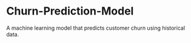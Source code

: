 # Churn-Prediction-Model
A machine learning model that predicts customer churn using historical data.
